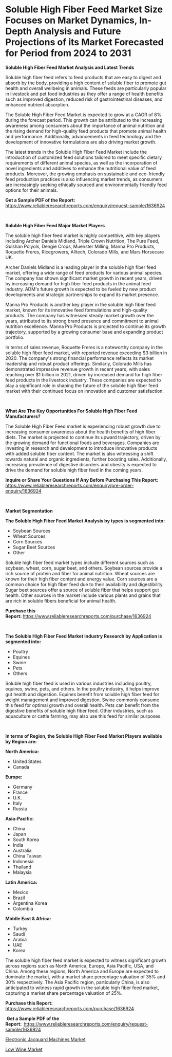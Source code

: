<p><h1>Soluble High Fiber Feed Market Size Focuses on Market Dynamics, In-Depth Analysis and Future Projections of its Market Forecasted for Period from 2024 to 2031</h1></p><p><strong>Soluble High Fiber Feed Market Analysis and Latest Trends</strong></p>
<p><p>Soluble high fiber feed refers to feed products that are easy to digest and absorb by the body, providing a high content of soluble fiber to promote gut health and overall wellbeing in animals. These feeds are particularly popular in livestock and pet food industries as they offer a range of health benefits such as improved digestion, reduced risk of gastrointestinal diseases, and enhanced nutrient absorption.</p><p>The Soluble High Fiber Feed Market is expected to grow at a CAGR of 8% during the forecast period. This growth can be attributed to the increasing awareness among consumers about the importance of animal nutrition and the rising demand for high-quality feed products that promote animal health and performance. Additionally, advancements in feed technology and the development of innovative formulations are also driving market growth.</p><p>The latest trends in the Soluble High Fiber Feed Market include the introduction of customized feed solutions tailored to meet specific dietary requirements of different animal species, as well as the incorporation of novel ingredients and additives to enhance the nutritional value of feed products. Moreover, the growing emphasis on sustainable and eco-friendly feed production practices is also influencing market trends, as consumers are increasingly seeking ethically sourced and environmentally friendly feed options for their animals.</p></p>
<p><strong>Get a Sample PDF of the Report:&nbsp;</strong> <a href="https://www.reliableresearchreports.com/enquiry/request-sample/1636924">https://www.reliableresearchreports.com/enquiry/request-sample/1636924</a></p>
<p>&nbsp;</p>
<p><strong>Soluble High Fiber Feed Major Market Players</strong></p>
<p><p>The soluble high fiber feed market is highly competitive, with key players including Archer Daniels Midland, Triple Crown Nutrition, The Pure Feed, Gulshan Polyols, Dengie Crops, Muenster Milling, Manna Pro Products, Roquette Freres, Ricegrowers, Alltech, Colorado Mills, and Mars Horsecare UK.</p><p>Archer Daniels Midland is a leading player in the soluble high fiber feed market, offering a wide range of feed products for various animal species. The company has shown significant market growth in recent years, driven by increasing demand for high fiber feed products in the animal feed industry. ADM's future growth is expected to be fueled by new product developments and strategic partnerships to expand its market presence.</p><p>Manna Pro Products is another key player in the soluble high fiber feed market, known for its innovative feed formulations and high-quality products. The company has witnessed steady market growth over the years, attributed to its strong brand presence and commitment to animal nutrition excellence. Manna Pro Products is projected to continue its growth trajectory, supported by a growing consumer base and expanding product portfolio.</p><p>In terms of sales revenue, Roquette Freres is a noteworthy company in the soluble high fiber feed market, with reported revenue exceeding $3 billion in 2020. The company's strong financial performance reflects its market leadership and robust product offerings. Similarly, Colorado Mills has demonstrated impressive revenue growth in recent years, with sales reaching over $1 billion in 2021, driven by increased demand for high fiber feed products in the livestock industry. These companies are expected to play a significant role in shaping the future of the soluble high fiber feed market with their continued focus on innovation and customer satisfaction.</p></p>
<p>&nbsp;</p>
<p><strong>What Are The Key Opportunities For Soluble High Fiber Feed Manufacturers?</strong></p>
<p><p>The Soluble High Fiber Feed market is experiencing robust growth due to increasing consumer awareness about the health benefits of high fiber diets. The market is projected to continue its upward trajectory, driven by the growing demand for functional foods and beverages. Companies are investing in research and development to introduce innovative products with added soluble fiber content. The market is also witnessing a shift towards natural and organic ingredients, further boosting sales. Additionally, increasing prevalence of digestive disorders and obesity is expected to drive the demand for soluble high fiber feed in the coming years.</p></p>
<p><strong>Inquire or Share Your Questions If Any Before Purchasing This Report:</strong> <a href="https://www.reliableresearchreports.com/enquiry/pre-order-enquiry/1636924">https://www.reliableresearchreports.com/enquiry/pre-order-enquiry/1636924</a></p>
<p>&nbsp;</p>
<p><strong>Market Segmentation</strong></p>
<p><strong>The Soluble High Fiber Feed Market Analysis by types is segmented into:</strong></p>
<p><ul><li>Soybean Sources</li><li>Wheat Sources</li><li>Corn Sources</li><li>Sugar Beet Sources</li><li>Other</li></ul></p>
<p><p>Soluble high fiber feed market types include different sources such as soybean, wheat, corn, sugar beet, and others. Soybean sources provide a rich source of protein and fiber for animal nutrition. Wheat sources are known for their high fiber content and energy value. Corn sources are a common choice for high fiber feed due to their availability and digestibility. Sugar beet sources offer a source of soluble fiber that helps support gut health. Other sources in the market include various plants and grains that are rich in soluble fibers beneficial for animal health.</p></p>
<p><strong>Purchase this Report:&nbsp;</strong><a href="https://www.reliableresearchreports.com/purchase/1636924">https://www.reliableresearchreports.com/purchase/1636924</a></p>
<p>&nbsp;</p>
<p><strong>The Soluble High Fiber Feed Market Industry Research by Application is segmented into:</strong></p>
<p><ul><li>Poultry</li><li>Equines</li><li>Swine</li><li>Pets</li><li>Others</li></ul></p>
<p><p>Soluble high fiber feed is used in various industries including poultry, equines, swine, pets, and others. In the poultry industry, it helps improve gut health and digestion. Equines benefit from soluble high fiber feed for weight management and improved digestion. Swine commonly consume this feed for optimal growth and overall health. Pets can benefit from the digestive benefits of soluble high fiber feed. Other industries, such as aquaculture or cattle farming, may also use this feed for similar purposes.</p></p>
<p>&nbsp;</p>
<p><strong>In terms of Region, the Soluble High Fiber Feed Market Players available by Region are:</strong></p>
<p>
    <p> <strong> North America: </strong>
        <ul>
            <li>United States</li>
            <li>Canada</li>
        </ul>
        </p> 
    <p> <strong> Europe: </strong>
        <ul>
            <li>Germany</li>
            <li>France</li>
            <li>U.K.</li>
            <li>Italy</li>
            <li>Russia</li>
        </ul>
        </p> 
    <p> <strong> Asia-Pacific: </strong>
        <ul>
            <li>China</li>
            <li>Japan</li>
            <li>South Korea</li>
            <li>India</li>
            <li>Australia</li>
            <li>China Taiwan</li>
            <li>Indonesia</li>
            <li>Thailand</li>
            <li>Malaysia</li>
        </ul>
        </p> 
    <p> <strong> Latin America: </strong>
        <ul>
            <li>Mexico</li>
            <li>Brazil</li>
            <li>Argentina Korea</li>
            <li>Colombia</li>
        </ul>
        </p> 
    <p> <strong> Middle East & Africa: </strong>
        <ul>
            <li>Turkey</li>
            <li>Saudi</li>
            <li>Arabia</li>
            <li>UAE</li>
            <li>Korea</li>
        </ul>
    </p>
    </p>
<p><p>The soluble high fiber feed market is expected to witness significant growth across regions such as North America, Europe, Asia Pacific, USA, and China. Among these regions, North America and Europe are expected to dominate the market, with a market share percentage valuation of 35% and 30% respectively. The Asia Pacific region, particularly China, is also anticipated to witness rapid growth in the soluble high fiber feed market, capturing a market share percentage valuation of 25%.</p></p>
<p><strong>Purchase this Report: </strong><a href="https://www.reliableresearchreports.com/purchase/1636924">https://www.reliableresearchreports.com/purchase/1636924</a></p>
<p>&nbsp;<strong>Get a Sample PDF of the Report:&nbsp;&nbsp;</strong><a href="https://www.reliableresearchreports.com/enquiry/request-sample/1636924">https://www.reliableresearchreports.com/enquiry/request-sample/1636924</a></p>
<p><strong></strong></p>
<p><p><a href="https://issuu.com/reportprime-2/docs/electronic-jacquard-machines-market-size-2030.pptx">Electronic Jacquard Machines Market</a></p><p><a href="https://issuu.com/reportprime-2/docs/low-wine-market-size-2030.pptx">Low Wine Market</a></p></p>